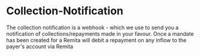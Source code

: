 # Collection-Notification
The collection notification is a webhook - which we use to send you a notification of collections/repayments made in your favour.  Once a mandate has been created for a Remita will debit a repayment on any inflow to the payer's account via Remita
